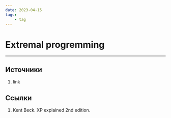 ```yaml
---
date: 2023-04-15
tags:
    - tag
---
```

# Extremal progremming

---

## Источники

1. link

## Ссылки

1. Kent Beck. XP explained 2nd edition.
